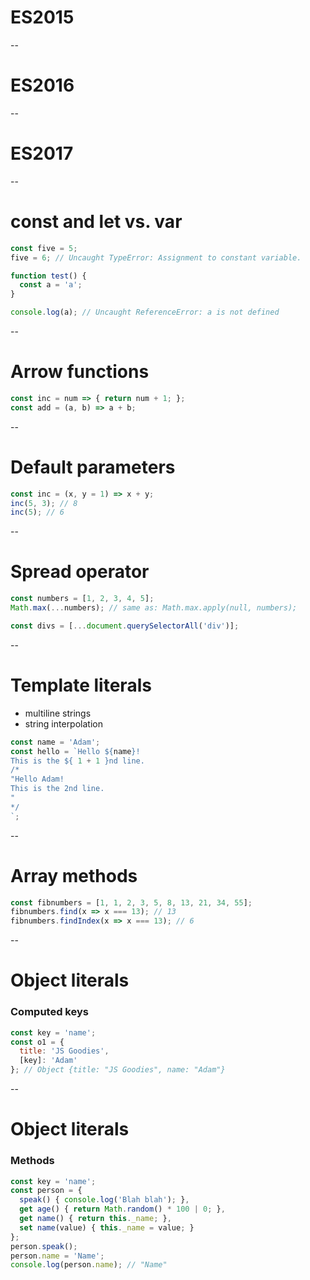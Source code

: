 # ES2015

--

# ES2016

--

# ES2017

--

# const and let vs. var

```js
const five = 5;
five = 6; // Uncaught TypeError: Assignment to constant variable.

function test() {
  const a = 'a';
}

console.log(a); // Uncaught ReferenceError: a is not defined
```

--

# Arrow functions
```js
const inc = num => { return num + 1; };
const add = (a, b) => a + b;
```

--

# Default parameters

```js
const inc = (x, y = 1) => x + y;
inc(5, 3); // 8
inc(5); // 6
```

--

# Spread operator
```js
const numbers = [1, 2, 3, 4, 5];
Math.max(...numbers); // same as: Math.max.apply(null, numbers);

const divs = [...document.querySelectorAll('div')];
```

--

# Template literals
- multiline strings
- string interpolation

```js
const name = 'Adam';
const hello = `Hello ${name}!
This is the ${ 1 + 1 }nd line.
/*
"Hello Adam!
This is the 2nd line.
"
*/
`;
```

--

# Array methods

```js
const fibnumbers = [1, 1, 2, 3, 5, 8, 13, 21, 34, 55];
fibnumbers.find(x => x === 13); // 13
fibnumbers.findIndex(x => x === 13); // 6
```

--

# Object literals
### Computed keys

```js
const key = 'name';
const o1 = {
  title: 'JS Goodies',
  [key]: 'Adam'
}; // Object {title: "JS Goodies", name: "Adam"}
```

--

# Object literals
### Methods

```js
const key = 'name';
const person = {
  speak() { console.log('Blah blah'); },
  get age() { return Math.random() * 100 | 0; },
  get name() { return this._name; },
  set name(value) { this._name = value; }
};
person.speak();
person.name = 'Name';
console.log(person.name); // "Name"
```

